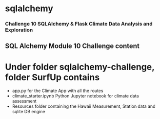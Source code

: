# sqlalchemy
### Challenge 10 SQLAlchemy &amp; Flask Climate Data Analysis and Exploration
## SQL Alchemy Module 10 Challenge content
# Under folder sqlalchemy-challenge, folder SurfUp contains
* app.py for the Climate App with all the routes 
* climate_starter.ipynb Python Jupyter notebook for climate data assessment
* Resources folder containing the Hawaii Measurement, Station data and sqlite DB engine
